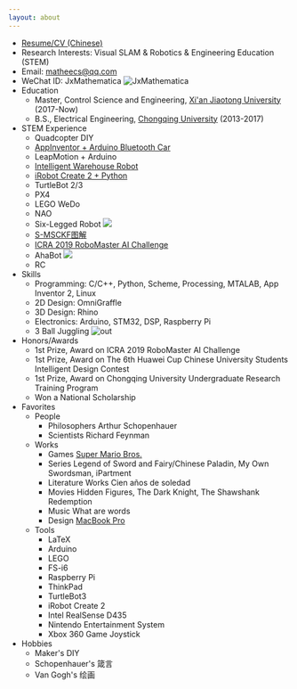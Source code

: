 ```yaml
---
layout: about
---
```


- [Resume/CV (Chinese)](/files/cv/cv2019.pdf)
- Research Interests: Visual SLAM & Robotics & Engineering Education (STEM)
- Email: <matheecs@qq.com>
- WeChat ID: JxMathematica
  ![JxMathematica](https://tvax4.sinaimg.cn/large/d494c514ly1gakypy0tsqj21uy0gatdf.jpg)
- Education
  - Master, Control Science and Engineering, [Xi'an Jiaotong University](http://www.xjtu.edu.cn) (2017-Now)
  - B.S., Electrical Engineering, [Chongqing University](http://www.cqu.edu.cn/v1/) (2013-2017)
- STEM Experience
  - Quadcopter DIY
  - [AppInventor + Arduino Bluetooth Car](https://www.arduino.cn/thread-17552-1-1.html)
  - LeapMotion + Arduino
  - [Intelligent Warehouse Robot](https://github.com/matheecs/Auto-Picking-Robot)
  - [iRobot Create 2 + Python](https://github.com/matheecs/iRobot-Create-2-OI-Python)
  - TurtleBot 2/3
  - PX4
  - LEGO WeDo
  - NAO
  - Six-Legged Robot
  ![](https://tva1.sinaimg.cn/large/d494c514ly1gcmbadww41j2204201nk4.jpg)
  - [S-MSCKF图解](https://www.bilibili.com/video/av94771869)
  - [ICRA 2019 RoboMaster AI Challenge](https://www.bilibili.com/video/av94578715)
  - AhaBot
  ![](https://tvax1.sinaimg.cn/large/d494c514ly1gaiawqrx4lj20sl0dc76e.jpg)
  - RC
- Skills
  - Programming: C/C++, Python, Scheme, Processing, MTALAB, App Inventor 2, Linux
  - 2D Design: OmniGraffle
  - 3D Design: Rhino
  - Electronics: Arduino, STM32, DSP, Raspberry Pi
  - 3 Ball Juggling
  ![out](https://tva3.sinaimg.cn/large/d494c514ly1gcsglssxgdg20go0b4qv5.gif)
- Honors/Awards
  - 1st Prize, Award on ICRA 2019 RoboMaster AI Challenge
  - 1st Prize, Award on The 6th Huawei Cup Chinese University Students Intelligent Design Contest
  - 1st Prize, Award on Chongqing University Undergraduate Research Training Program
  - Won a National Scholarship
- Favorites
  - People
    - Philosophers Arthur Schopenhauer
    - Scientists Richard Feynman
  - Works
    - Games [Super Mario Bros.](http://www.freesupergames.com/super-mario-bros.php)
    - Series Legend of Sword and Fairy/Chinese Paladin, My Own Swordsman, iPartment
    - Literature Works Cien años de soledad
    - Movies Hidden Figures, The Dark Knight, The Shawshank Redemption
    - Music What are words
    - Design [MacBook Pro](https://www.apple.com/macbook-pro/)
  - Tools
    - LaTeX
    - Arduino
    - LEGO
    - FS-i6
    - Raspberry Pi
    - ThinkPad
    - TurtleBot3
    - iRobot Create 2
    - Intel RealSense D435
    - Nintendo Entertainment System
    - Xbox 360 Game Joystick
- Hobbies
  - Maker's DIY
  - Schopenhauer's 箴言
  - Van Gogh's 绘画